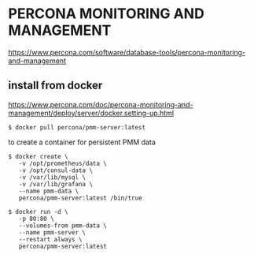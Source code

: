 # PERCONA MONITORING AND MANAGEMENT

https://www.percona.com/software/database-tools/percona-monitoring-and-management

## install from docker

https://www.percona.com/doc/percona-monitoring-and-management/deploy/server/docker.setting-up.html

```console
$ docker pull percona/pmm-server:latest
```

to create a container for persistent PMM data
```console
$ docker create \
   -v /opt/prometheus/data \
   -v /opt/consul-data \
   -v /var/lib/mysql \
   -v /var/lib/grafana \
   --name pmm-data \
   percona/pmm-server:latest /bin/true
```

```console
$ docker run -d \
   -p 80:80 \
   --volumes-from pmm-data \
   --name pmm-server \
   --restart always \
   percona/pmm-server:latest
```

